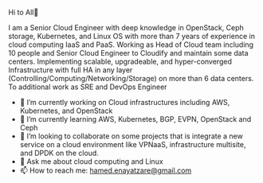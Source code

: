 Hi to All👋


I am a Senior Cloud Engineer with deep knowledge in OpenStack, Ceph storage, Kubernetes, and Linux OS with more than 7 years of experience in cloud computing IaaS and PaaS. Working as Head of Cloud team including 10 people and Senior Cloud Engineer to Cloudify and maintain some data centers. Implementing scalable, upgradeable, and hyper-converged Infrastructure with full HA in any layer (Controlling/Computing/Networking/Storage) on more than 6 data centers. To additional work as SRE and DevOps Engineer

- 🔭 I’m currently working on Cloud infrastructures including AWS, Kubernetes, and OpenStack
- 🌱 I’m currently learning AWS, Kubernetes, BGP, EVPN, OpenStack and Ceph
- 👯 I’m looking to collaborate on some projects that is integrate a new service on a cloud environment like VPNaaS, infrastructure multisite, and DPDK on the cloud.
- 💬 Ask me about cloud computing and Linux
- 📫 How to reach me: hamed.enayatzare@gmail.com
<!--
**universcom/universcom** is a ✨ _special_ ✨ repository because its `README.md` (this file) appears on your GitHub profile.

Here are some ideas to get you started:

- 🔭 I’m currently working on ...
- 🌱 I’m currently learning ...
- 👯 I’m looking to collaborate on ...
- 🤔 I’m looking for help with ...
- 💬 Ask me about ...
- 📫 How to reach me: ...
- 😄 Pronouns: ...
- ⚡ Fun fact: ...
-->
